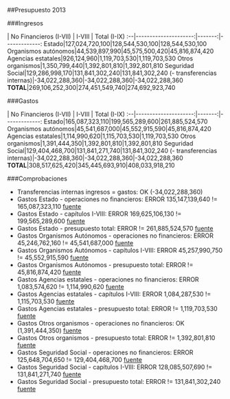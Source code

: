 ##Presupuesto 2013

###Ingresos

 | No Financieros (I-VII) | I-VIII | Total (I-IX)
:--|---------------------:|-------:|-------------:
Estado|127,024,720,100|128,544,530,100|128,544,530,100
Organismos autónomos|44,539,897,990|45,575,500,420|45,816,874,420
Agencias estatales|926,124,960|1,119,703,530|1,119,703,530
Otros organismos|1,350,799,440|1,392,801,810|1,392,801,810
Seguridad Social|129,286,998,170|131,841,302,240|131,841,302,240
(- transferencias internas)|-34,022,288,360|-34,022,288,360|-34,022,288,360
**TOTAL**|269,106,252,300|274,451,549,740|274,692,923,740

###Gastos

 | No Financieros (I-VII) | I-VIII | Total (I-IX)
:--|---------------------:|-------:|-------------:
Estado|165,087,323,110|199,565,289,600|261,885,524,570
Organismos autónomos|45,541,687,000|45,552,915,590|45,816,874,420
Agencias estatales|1,114,990,620|1,115,703,530|1,119,703,530
Otros organismos|1,391,444,350|1,392,801,810|1,392,801,810
Seguridad Social|129,404,468,700|131,841,271,740|131,841,302,240
(- transferencias internas)|-34,022,288,360|-34,022,288,360|-34,022,288,360
**TOTAL**|308,517,625,420|345,445,693,910|408,033,918,210

###Comprobaciones

 * Transferencias internas ingresos = gastos: OK (-34,022,288,360)
 * Gastos Estado - operaciones no financieros: ERROR 135,147,139,640 != 165,087,323,110   [fuente](http://www.sepg.pap.minhap.gob.es/Presup/PGE2013Ley/MaestroDocumentos/PGE-ROM/doc/HTM/N_13_E_R_6_2_801_1_3.HTM)
 * Gastos Estado - capítulos I-VIII: ERROR 169,625,106,130 != 199,565,289,600   [fuente](http://www.sepg.pap.minhap.gob.es/Presup/PGE2013Ley/MaestroDocumentos/PGE-ROM/doc/HTM/N_13_E_R_6_2_801_1_3.HTM)
 * Gastos Estado - presupuesto total: ERROR  != 261,885,524,570   [fuente](http://www.sepg.pap.minhap.gob.es/Presup/PGE2013Ley/MaestroDocumentos/PGE-ROM/doc/HTM/N_13_E_R_6_2_801_1_3.HTM)
 * Gastos Organismos Autónomos - operaciones no financieros: ERROR 45,246,762,160 != 45,541,687,000   [fuente](http://www.sepg.pap.minhap.gob.es/Presup/PGE2013Ley/MaestroDocumentos/PGE-ROM/doc/HTM/N_13_E_R_6_2_802_1_3.HTM)
 * Gastos Organismos Autónomos - capítulos I-VIII: ERROR 45,257,990,750 != 45,552,915,590   [fuente](http://www.sepg.pap.minhap.gob.es/Presup/PGE2013Ley/MaestroDocumentos/PGE-ROM/doc/HTM/N_13_E_R_6_2_802_1_3.HTM)
 * Gastos Organismos Autónomos - presupuesto total: ERROR  != 45,816,874,420   [fuente](http://www.sepg.pap.minhap.gob.es/Presup/PGE2013Ley/MaestroDocumentos/PGE-ROM/doc/HTM/N_13_E_R_6_2_802_1_3.HTM)
 * Gastos Agencias estatales - operaciones no financieros: ERROR 1,083,574,620 != 1,114,990,620   [fuente](http://www.sepg.pap.minhap.gob.es/Presup/PGE2013Ley/MaestroDocumentos/PGE-ROM/doc/HTM/N_13_E_R_6_2_803_1_3.HTM)
 * Gastos Agencias estatales - capítulos I-VIII: ERROR 1,084,287,530 != 1,115,703,530   [fuente](http://www.sepg.pap.minhap.gob.es/Presup/PGE2013Ley/MaestroDocumentos/PGE-ROM/doc/HTM/N_13_E_R_6_2_803_1_3.HTM)
 * Gastos Agencias estatales - presupuesto total: ERROR  != 1,119,703,530   [fuente](http://www.sepg.pap.minhap.gob.es/Presup/PGE2013Ley/MaestroDocumentos/PGE-ROM/doc/HTM/N_13_E_R_6_2_803_1_3.HTM)
 * Gastos Otros organismos - operaciones no financieros: OK (1,391,444,350)   [fuente](http://www.sepg.pap.minhap.gob.es/Presup/PGE2013Ley/MaestroDocumentos/PGE-ROM/doc/HTM/N_13_E_R_6_2_804_1_3.HTM)
 * Gastos Otros organismos - presupuesto total: ERROR  != 1,392,801,810   [fuente](http://www.sepg.pap.minhap.gob.es/Presup/PGE2013Ley/MaestroDocumentos/PGE-ROM/doc/HTM/N_13_E_R_6_2_804_1_3.HTM)
 * Gastos Seguridad Social - operaciones no financieros: ERROR 125,648,704,650 != 129,404,468,700   [fuente](http://www.sepg.pap.minhap.gob.es/Presup/PGE2013Ley/MaestroDocumentos/PGE-ROM/doc/HTM/N_13_E_R_6_2_805_1_3.HTM)
 * Gastos Seguridad Social - capítulos I-VIII: ERROR 128,085,507,690 != 131,841,271,740   [fuente](http://www.sepg.pap.minhap.gob.es/Presup/PGE2013Ley/MaestroDocumentos/PGE-ROM/doc/HTM/N_13_E_R_6_2_805_1_3.HTM)
 * Gastos Seguridad Social - presupuesto total: ERROR  != 131,841,302,240   [fuente](http://www.sepg.pap.minhap.gob.es/Presup/PGE2013Ley/MaestroDocumentos/PGE-ROM/doc/HTM/N_13_E_R_6_2_805_1_3.HTM)
